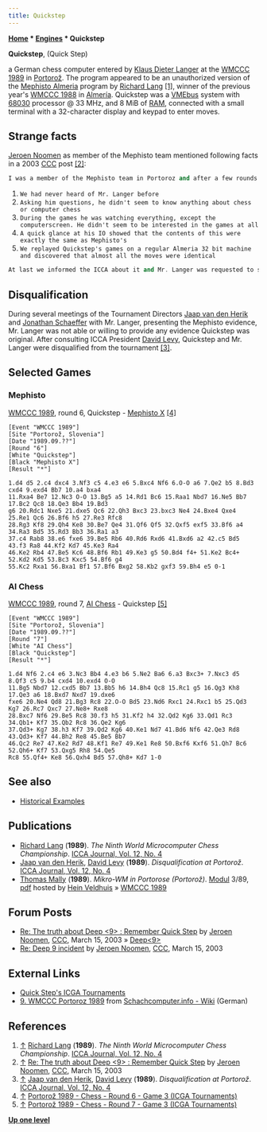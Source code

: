 ```yaml
---
title: Quickstep
---
```

**[Home](Home "Home") \* [Engines](Engines "Engines") \* Quickstep**


**Quickstep**, (Quick Step)  

a German chess computer entered by [Klaus Dieter Langer](Klaus_Dieter_Langer "Klaus Dieter Langer") at the [WMCCC 1989](WMCCC_1989 "WMCCC 1989") in [Portorož](https://en.wikipedia.org/wiki/Portoro%C5%BE). 
The program appeared to be an unauthorized version of the [Mephisto Almeria](Mephisto_Almeria "Mephisto Almeria") program by [Richard Lang](Richard_Lang "Richard Lang")
<a id="cite-note-1" href="#cite-ref-1">[1]</a>, 
winner of the previous year's [WMCCC 1988](WMCCC_1988 "WMCCC 1988") in [Almería](https://en.wikipedia.org/wiki/Almer%C3%ADa). 
Quickstep was a [VMEbus](https://en.wikipedia.org/wiki/VMEbus) system with [68030](68030 "68030") processor @ 33 MHz, and 8 MiB of [RAM](Memory#RAM "Memory"), 
connected with a small terminal with a 32-character display and keypad to enter moves.



## Strange facts


[Jeroen Noomen](Jeroen_Noomen "Jeroen Noomen") as member of the Mephisto team mentioned following facts in a 2003 [CCC](CCC "CCC") post <a id="cite-note-2" href="#cite-ref-2">[2]</a>:




```C++
I was a member of the Mephisto team in Portoroz and after a few rounds we found some facts very strange:
```

1. `We had never heard of Mr. Langer before`
2. `Asking him questions, he didn't seem to know anything about chess or computer chess`
3. `During the games he was watching everything, except the computerscreen. He didn't seem to be interested in the games at all`
4. `A quick glance at his IO showed that the contents of this were exactly the same as Mephisto's`
5. `We replayed Quickstep's games on a regular Almeria 32 bit machine and discovered that almost all the moves were identical`



```C++
At last we informed the ICCA about it and Mr. Langer was requested to show the source code of Quickstep. He didn't and so his program was disqualified. We never heard of him anymore... 
```

## Disqualification


During several meetings of the Tournament Directors [Jaap van den Herik](Jaap_van_den_Herik "Jaap van den Herik") and [Jonathan Schaeffer](Jonathan_Schaeffer "Jonathan Schaeffer") with Mr. Langer, presenting the Mephisto evidence, 
Mr. Langer was not able or willing to provide any evidence Quickstep was original. After consulting ICCA President [David Levy](David_Levy "David Levy"), Quickstep and Mr. Langer were disqualified from the tournament <a id="cite-note-3" href="#cite-ref-3">[3]</a>.



## Selected Games


### Mephisto


[WMCCC 1989](WMCCC_1989 "WMCCC 1989"), round 6, Quickstep - [Mephisto X](Mephisto "Mephisto") <a id="cite-note-4" href="#cite-ref-4">[4]</a>




```
[Event "WMCCC 1989"]
[Site "Portorož, Slovenia"]
[Date "1989.09.??"]
[Round "6"]
[White "Quickstep"]
[Black "Mephisto X"]
[Result "*"]

1.d4 d5 2.c4 dxc4 3.Nf3 c5 4.e3 e6 5.Bxc4 Nf6 6.O-O a6 7.Qe2 b5 8.Bd3 cxd4 9.exd4 Bb7 10.a4 bxa4 
11.Rxa4 Be7 12.Nc3 O-O 13.Bg5 a5 14.Rd1 Bc6 15.Raa1 Nbd7 16.Ne5 Bb7 17.Bc2 Qc8 18.Qe3 Bb4 19.Bd3 
g6 20.Rdc1 Nxe5 21.dxe5 Qc6 22.Qh3 Bxc3 23.bxc3 Ne4 24.Bxe4 Qxe4 25.Re1 Qc6 26.Bf6 h5 27.Re3 Rfc8 
28.Rg3 Kf8 29.Qh4 Ke8 30.Be7 Qe4 31.Qf6 Qf5 32.Qxf5 exf5 33.Bf6 a4 34.Ra3 Bd5 35.Rd3 Bb3 36.Ra1 a3 
37.c4 Rab8 38.e6 fxe6 39.Be5 Rb6 40.Rd6 Rxd6 41.Bxd6 a2 42.c5 Bd5 43.f3 Ra8 44.Kf2 Kd7 45.Ke3 Ra4 
46.Ke2 Rb4 47.Be5 Kc6 48.Bf6 Rb1 49.Ke3 g5 50.Bd4 f4+ 51.Ke2 Bc4+ 52.Kd2 Kd5 53.Bc3 Kxc5 54.Bf6 g4 
55.Kc2 Rxa1 56.Bxa1 Bf1 57.Bf6 Bxg2 58.Kb2 gxf3 59.Bh4 e5 0-1

```

### AI Chess


[WMCCC 1989](WMCCC_1989 "WMCCC 1989"), round 7, [AI Chess](AI_Chess "AI Chess") - Quickstep <a id="cite-note-5" href="#cite-ref-5">[5]</a>




```
[Event "WMCCC 1989"]
[Site "Portorož, Slovenia"]
[Date "1989.09.??"]
[Round "7"]
[White "AI Chess"]
[Black "Quickstep"]
[Result "*"]

1.d4 Nf6 2.c4 e6 3.Nc3 Bb4 4.e3 b6 5.Ne2 Ba6 6.a3 Bxc3+ 7.Nxc3 d5 8.Qf3 c5 9.b4 cxd4 10.exd4 O-O 
11.Bg5 Nbd7 12.cxd5 Bb7 13.Bb5 h6 14.Bh4 Qc8 15.Rc1 g5 16.Qg3 Kh8 17.Qe3 a6 18.Bxd7 Nxd7 19.dxe6 
fxe6 20.Ne4 Qd8 21.Bg3 Rc8 22.O-O Bd5 23.Nd6 Rxc1 24.Rxc1 b5 25.Qd3 Kg7 26.Rc7 Qxc7 27.Ne8+ Rxe8 
28.Bxc7 Nf6 29.Be5 Rc8 30.f3 h5 31.Kf2 h4 32.Qd2 Kg6 33.Qd1 Rc3 34.Qb1+ Kf7 35.Qb2 Rc8 36.Qe2 Kg6 
37.Qd3+ Kg7 38.h3 Kf7 39.Qd2 Kg6 40.Ke1 Nd7 41.Bd6 Nf6 42.Qe3 Rd8 43.Qd3+ Kf7 44.Bh2 Re8 45.Be5 Bb7 
46.Qc2 Re7 47.Ke2 Rd7 48.Kf1 Re7 49.Ke1 Re8 50.Bxf6 Kxf6 51.Qh7 Bc6 52.Qh6+ Kf7 53.Qxg5 Rh8 54.Qe5 
Rc8 55.Qf4+ Ke8 56.Qxh4 Bd5 57.Qh8+ Kd7 1-0 

```

## See also


* [Historical Examples](Historical_Examples "Historical Examples")


## Publications


* [Richard Lang](Richard_Lang "Richard Lang") (**1989**). *The Ninth World Microcomputer Chess Championship*. [ICCA Journal, Vol. 12, No. 4](ICGA_Journal#12_4 "ICGA Journal")
* [Jaap van den Herik](Jaap_van_den_Herik "Jaap van den Herik"), [David Levy](David_Levy "David Levy") (**1989**). *Disqualification at Portorož*. [ICCA Journal, Vol. 12, No. 4](ICGA_Journal#12_4 "ICGA Journal")
* [Thomas Mally](Thomas_Mally "Thomas Mally") (**1989**). *Mikro-WM in Portorose (Portorož)*. [Modul](Modul "Modul") 3/89, [pdf](http://www.schaakcomputers.nl/hein_veldhuis/database/files/09-1989,%20Modul,%20Thomas%20Mally,%20Mikro-WM%201989%20in%20Portorose.pdf) hosted by [Hein Veldhuis](Hein_Veldhuis "Hein Veldhuis") » [WMCCC 1989](WMCCC_1989 "WMCCC 1989")


## Forum Posts


* [Re: The truth about Deep <9> : Remember Quick Step](https://www.stmintz.com/ccc/index.php?id=289376) by [Jeroen Noomen](Jeroen_Noomen "Jeroen Noomen"), [CCC](CCC "CCC"), March 15, 2003 » [Deep<9>](Deep9 "Deep9")
* [Re: Deep 9 incident](https://www.stmintz.com/ccc/index.php?id=289377) by [Jeroen Noomen](Jeroen_Noomen "Jeroen Noomen"), [CCC](CCC "CCC"), March 15, 2003


## External Links


* [Quick Step's ICGA Tournaments](https://www.game-ai-forum.org/icga-tournaments/program.php?id=456)
* [9. WMCCC Portoroz 1989](https://www.schach-computer.info/wiki/index.php/9._WMCCC_Portoroz_1989) from [Schachcomputer.info - Wiki](https://www.schach-computer.info/wiki/index.php/Hauptseite_En) (German)


## References


1. <a id="cite-ref-1" href="#cite-note-1">↑</a> [Richard Lang](Richard_Lang "Richard Lang") (**1989**). *The Ninth World Microcomputer Chess Championship*. [ICCA Journal, Vol. 12, No. 4](ICGA_Journal#12_4 "ICGA Journal")
2. <a id="cite-ref-2" href="#cite-note-2">↑</a> [Re: The truth about Deep <9> : Remember Quick Step](https://www.stmintz.com/ccc/index.php?id=289376) by [Jeroen Noomen](Jeroen_Noomen "Jeroen Noomen"), [CCC](CCC "CCC"), March 15, 2003
3. <a id="cite-ref-3" href="#cite-note-3">↑</a> [Jaap van den Herik](Jaap_van_den_Herik "Jaap van den Herik"), [David Levy](David_Levy "David Levy") (**1989**). *Disqualification at Portorož*. [ICCA Journal, Vol. 12, No. 4](ICGA_Journal#12_4 "ICGA Journal")
4. <a id="cite-ref-4" href="#cite-note-4">↑</a> [Portorož 1989 - Chess - Round 6 - Game 3 (ICGA Tournaments)](https://www.game-ai-forum.org/icga-tournaments/round.php?tournament=75&round=6&id=3)
5. <a id="cite-ref-5" href="#cite-note-5">↑</a> [Portorož 1989 - Chess - Round 7 - Game 3 (ICGA Tournaments)](https://www.game-ai-forum.org/icga-tournaments/round.php?tournament=75&round=7&id=3)

**[Up one level](Engines "Engines")**







 
